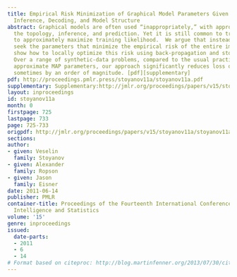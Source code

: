 ```yaml
---
title: Empirical Risk Minimization of Graphical Model Parameters Given Approximate
  Inference, Decoding, and Model Structure
abstract: Graphical models are often used “inappropriately,” with approximations in
  the topology, inference, and prediction. Yet it is still common to train their  parameters
  to approximately maximize training likelihood.  We argue that instead, one should
  seek the parameters that minimize the empirical risk of the entire imperfect system.  We
  show how to locally optimize this risk using back-propagation and stochastic meta-descent.
  Over a range of synthetic-data problems, compared to the usual practice of choosing
  approximate MAP parameters, our approach significantly reduces loss on test data,
  sometimes by an order of magnitude. [pdf][supplementary]
pdf: http://proceedings.pmlr.press/stoyanov11a/stoyanov11a.pdf
supplementary: Supplementary:http://jmlr.org/proceedings/papers/v15/stoyanov11a/stoyanov11aSupple.pdf
layout: inproceedings
id: stoyanov11a
month: 0
firstpage: 725
lastpage: 733
page: 725-733
origpdf: http://jmlr.org/proceedings/papers/v15/stoyanov11a/stoyanov11a.pdf
sections: 
author:
- given: Veselin
  family: Stoyanov
- given: Alexander
  family: Ropson
- given: Jason
  family: Eisner
date: 2011-06-14
publisher: PMLR
container-title: Proceedings of the Fourteenth International Conference on Artificial
  Intelligence and Statistics
volume: '15'
genre: inproceedings
issued:
  date-parts:
  - 2011
  - 6
  - 14
# Format based on citeproc: http://blog.martinfenner.org/2013/07/30/citeproc-yaml-for-bibliographies/
---
```

